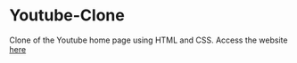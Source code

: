 # Youtube-Clone
Clone of the Youtube home page using HTML and CSS.
Access the website [here](https://ayuxi03.github.io/Youtube-Clone/youtube.html)
